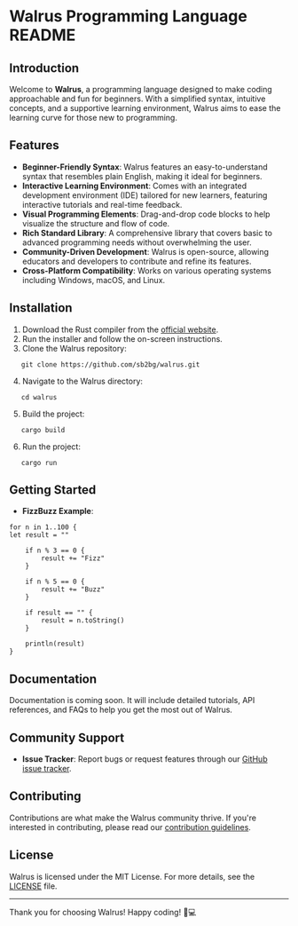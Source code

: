 
# Walrus Programming Language README

## Introduction

Welcome to **Walrus**, a programming language designed to make coding approachable and fun for beginners. With a simplified syntax, intuitive concepts, and a supportive learning environment, Walrus aims to ease the learning curve for those new to programming.

## Features

- **Beginner-Friendly Syntax**: Walrus features an easy-to-understand syntax that resembles plain English, making it ideal for beginners.
- **Interactive Learning Environment**: Comes with an integrated development environment (IDE) tailored for new learners, featuring interactive tutorials and real-time feedback.
- **Visual Programming Elements**: Drag-and-drop code blocks to help visualize the structure and flow of code.
- **Rich Standard Library**: A comprehensive library that covers basic to advanced programming needs without overwhelming the user.
- **Community-Driven Development**: Walrus is open-source, allowing educators and developers to contribute and refine its features.
- **Cross-Platform Compatibility**: Works on various operating systems including Windows, macOS, and Linux.

## Installation

1. Download the Rust compiler from the [official website](https://www.rust-lang.org/tools/install).
2. Run the installer and follow the on-screen instructions.
3. Clone the Walrus repository:
```
   git clone https://github.com/sb2bg/walrus.git
```
4. Navigate to the Walrus directory:
```
   cd walrus
```
5. Build the project:
```
   cargo build
```
6. Run the project:
```
   cargo run
```


## Getting Started

- **FizzBuzz Example**:

```walrus
for n in 1..100 {
let result = ""

    if n % 3 == 0 {
        result += "Fizz"
    }

    if n % 5 == 0 {
        result += "Buzz"
    }

    if result == "" {
        result = n.toString()
    }

    println(result)
}
```

## Documentation

Documentation is coming soon. It will include detailed tutorials, API references, and FAQs to help you get the most out of Walrus.

## Community Support

- **Issue Tracker**: Report bugs or request features through our [GitHub issue tracker](https://github.com/sb2bg/walrus/issues).

## Contributing

Contributions are what make the Walrus community thrive. If you're interested in contributing, please read our [contribution guidelines](#).

## License

Walrus is licensed under the MIT License. For more details, see the [LICENSE](https://github.com/sb2bg/walrus/blob/master/LICENSE) file.

---

Thank you for choosing Walrus! Happy coding! 🐳💻
